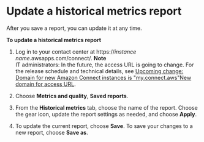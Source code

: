 # Update a historical metrics report<a name="update-historical-metrics-report"></a>

After you save a report, you can update it at any time\.

**To update a historical metrics report**

1. Log in to your contact center at https://*instance name*\.awsapps\.com/connect/\.
**Note**  
IT administrators: In the future, the access URL is going to change\. For the release schedule and technical details, see [Upcoming change: Domain for new Amazon Connect instances is "my\.connect\.aws"New domain for access URL](amazon-connect-release-notes.md#new-domain)\. 

1. Choose **Metrics and quality**, **Saved reports**\.

1. From the **Historical metrics** tab, choose the name of the report\. Choose the gear icon, update the report settings as needed, and choose **Apply**\.

1. To update the current report, choose **Save**\. To save your changes to a new report, choose **Save as**\.